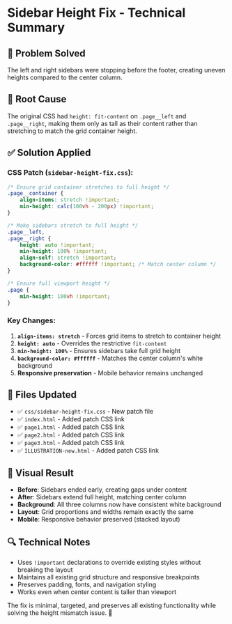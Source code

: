 # Sidebar Height Fix - Technical Summary

## 🎯 Problem Solved
The left and right sidebars were stopping before the footer, creating uneven heights compared to the center column.

## 🔧 Root Cause
The original CSS had `height: fit-content` on `.page__left` and `.page__right`, making them only as tall as their content rather than stretching to match the grid container height.

## ✅ Solution Applied

### **CSS Patch (`sidebar-height-fix.css`):**

```css
/* Ensure grid container stretches to full height */
.page__container {
    align-items: stretch !important;
    min-height: calc(100vh - 200px) !important;
}

/* Make sidebars stretch to full height */
.page__left,
.page__right {
    height: auto !important;
    min-height: 100% !important;
    align-self: stretch !important;
    background-color: #ffffff !important; /* Match center column */
}

/* Ensure full viewport height */
.page {
    min-height: 100vh !important;
}
```

### **Key Changes:**
1. **`align-items: stretch`** - Forces grid items to stretch to container height
2. **`height: auto`** - Overrides the restrictive `fit-content`
3. **`min-height: 100%`** - Ensures sidebars take full grid height
4. **`background-color: #ffffff`** - Matches the center column's white background
5. **Responsive preservation** - Mobile behavior remains unchanged

## 📁 Files Updated
- ✅ `css/sidebar-height-fix.css` - New patch file
- ✅ `index.html` - Added patch CSS link
- ✅ `page1.html` - Added patch CSS link
- ✅ `page2.html` - Added patch CSS link
- ✅ `page3.html` - Added patch CSS link
- ✅ `ILLUSTRATION-new.html` - Added patch CSS link

## 🎨 Visual Result
- **Before**: Sidebars ended early, creating gaps under content
- **After**: Sidebars extend full height, matching center column
- **Background**: All three columns now have consistent white background
- **Layout**: Grid proportions and widths remain exactly the same
- **Mobile**: Responsive behavior preserved (stacked layout)

## 🔍 Technical Notes
- Uses `!important` declarations to override existing styles without breaking the layout
- Maintains all existing grid structure and responsive breakpoints
- Preserves padding, fonts, and navigation styling
- Works even when center content is taller than viewport

The fix is minimal, targeted, and preserves all existing functionality while solving the height mismatch issue. 🎉